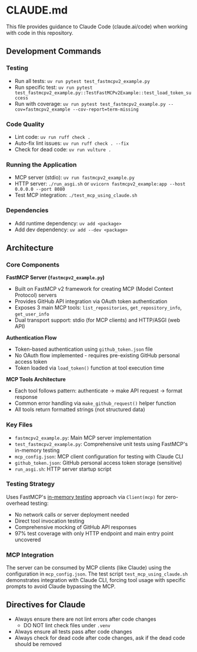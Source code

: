 # CLAUDE.md

This file provides guidance to Claude Code (claude.ai/code) when working with code in this repository.

## Development Commands

### Testing
- Run all tests: `uv run pytest test_fastmcpv2_example.py`
- Run specific test: `uv run pytest test_fastmcpv2_example.py::TestFastMCPv2Example::test_load_token_success`
- Run with coverage: `uv run pytest test_fastmcpv2_example.py --cov=fastmcpv2_example --cov-report=term-missing`

### Code Quality
- Lint code: `uv run ruff check .`
- Auto-fix lint issues: `uv run ruff check . --fix`
- Check for dead code: `uv run vulture .`

### Running the Application
- MCP server (stdio): `uv run fastmcpv2_example.py`
- HTTP server: `./run_asgi.sh` or `uvicorn fastmcpv2_example:app --host 0.0.0.0 --port 8080`
- Test MCP integration: `./test_mcp_using_claude.sh`

### Dependencies
- Add runtime dependency: `uv add <package>`
- Add dev dependency: `uv add --dev <package>`

## Architecture

### Core Components

**FastMCP Server (`fastmcpv2_example.py`)**
- Built on FastMCP v2 framework for creating MCP (Model Context Protocol) servers
- Provides GitHub API integration via OAuth token authentication
- Exposes 3 main MCP tools: `list_repositories`, `get_repository_info`, `get_user_info`
- Dual transport support: stdio (for MCP clients) and HTTP/ASGI (web API)

**Authentication Flow**
- Token-based authentication using `github_token.json` file
- No OAuth flow implemented - requires pre-existing GitHub personal access token
- Token loaded via `load_token()` function at tool execution time

**MCP Tools Architecture**
- Each tool follows pattern: authenticate → make API request → format response
- Common error handling via `make_github_request()` helper function
- All tools return formatted strings (not structured data)

### Key Files

- `fastmcpv2_example.py`: Main MCP server implementation
- `test_fastmcpv2_example.py`: Comprehensive unit tests using FastMCP's in-memory testing
- `mcp_config.json`: MCP client configuration for testing with Claude CLI
- `github_token.json`: GitHub personal access token storage (sensitive)
- `run_asgi.sh`: HTTP server startup script

### Testing Strategy

Uses FastMCP's [in-memory testing](https://gofastmcp.com/deployment/testing) approach via `Client(mcp)` for zero-overhead testing:
- No network calls or server deployment needed
- Direct tool invocation testing
- Comprehensive mocking of GitHub API responses
- 97% test coverage with only HTTP endpoint and main entry point uncovered

### MCP Integration

The server can be consumed by MCP clients (like Claude) using the configuration in `mcp_config.json`. The test script `test_mcp_using_claude.sh` demonstrates integration with Claude CLI, forcing tool usage with specific prompts to avoid Claude bypassing the MCP.

## Directives for Claude

* Always ensure there are not lint errors after code changes
   * DO NOT lint check files under `.venv`
* Always ensure all tests pass after code changes
* Always check for dead code after code changes, ask if the dead code should be removed